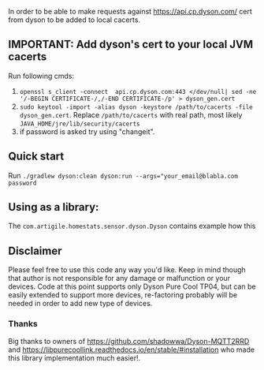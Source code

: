 In order to be able to make requests against https://api.cp.dyson.com/ cert from dyson to be added to local cacerts.
## IMPORTANT: Add dyson's cert to your local JVM cacerts
Run following cmds:
1. `openssl s_client -connect  api.cp.dyson.com:443 </dev/null| sed -ne '/-BEGIN CERTIFICATE-/,/-END CERTIFICATE-/p' > dyson_gen.cert`
2. `sudo keytool -import -alias dyson -keystore /path/to/cacerts -file dyson_gen.cert`. Replace `/path/to/cacerts` with real path, most likely `JAVA_HOME/jre/lib/security/cacerts`
3. if password is asked try using "changeit".

## Quick start
Run `./gradlew dyson:clean dyson:run --args="your_email@blabla.com password`

## Using as a library:
The `com.artigile.homestats.sensor.dyson.Dyson` contains example how this 

## Disclaimer
Please feel free to use this code any way you'd like. Keep in mind though that author is not responsible for any damage or malfunction or your devices.
Code at this point supports only Dyson Pure Cool TP04, but can be easily extended to support more devices, re-factoring probably will be needed in order to add new type of devices.

### Thanks
Big thanks to owners of https://github.com/shadowwa/Dyson-MQTT2RRD and https://libpurecoollink.readthedocs.io/en/stable/#installation who made this library implementation much easier!.
 